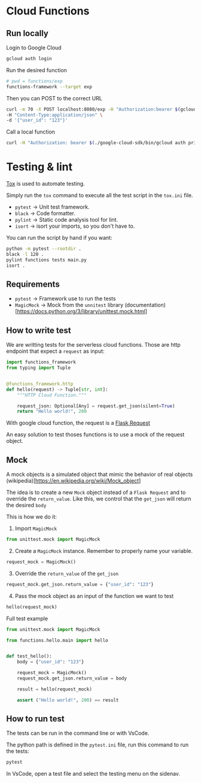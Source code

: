 
# Cloud Functions

## Run locally

Login to Google Cloud

```bash
gcloud auth login
```

Run the desired function

```bash 
# pwd = functions/exp
functions-framework --target exp
```

Then you can POST to the correct URL

```bash
curl -m 70 -X POST localhost:8080/exp -H "Authorization:bearer $(gcloud auth print-identity-token)" \
-H "Content-Type:application/json" \
-d '{"user_id": "123"}'
```

Call a local function

```bash
curl -H "Authorization: bearer $(./google-cloud-sdk/bin/gcloud auth print-identity-token)" https://us-central1-archy-f06ed.cloudfunctions.net/archy_py
```

# Testing & lint

[Tox](https://tox.wiki/en/latest/) is used to automate testing.

Simply run the `tox` command to execute all the test script in the `tox.ini` file.

- `pytest` -> Unit test framework.
- `black` -> Code formatter.
- `pylint` -> Static code analysis tool for lint.
- `isort` -> isort your imports, so you don't have to.

You can run the script by hand if you want:

```bash
python -m pytest --rootdir .
black -l 120 .
pylint functions tests main.py
isort .
```

## Requirements

- `pytest` -> Framework use to run the tests
- `MagicMock` -> Mock from the `unnitest` library (documentation)[https://docs.python.org/3/library/unittest.mock.html]

## How to write test

We are writting tests for the serverless cloud functions. Those are http endpoint that expect a `request` as input:

```py
import functions_framework
from typing import Tuple


@functions_framework.http
def hello(request) -> Tuple[str, int]:
    """HTTP Cloud Function."""

    request_json: Optional[Any] = request.get_json(silent=True)
    return "Hello world!", 200
```

With google cloud function, the request is a [Flask Request](https://tedboy.github.io/flask/generated/generated/flask.Request.html)

An easy solution to test thoses functions is to use a mock of the request object.

## Mock

A mock objects is a simulated object that mimic the behavior of real objects (wikipedia)[https://en.wikipedia.org/wiki/Mock_object]

The idea is to create a new `Mock` object instead of a `Flask Request` and to override the `return_value`. Like this, we control that the `get_json` will return the desired `body`

This is how we do it:

1. Import `MagicMock`

```py
from unittest.mock import MagicMock
```

2. Create a `MagicMock` instance. Remember to properly name your variable.

```py
request_mock = MagicMock()
```

3. Override the `return_value` of the `get_json`

```py
request_mock.get_json.return_value = {"user_id": "123"}
```

4. Pass the mock object as an input of the function we want to test

```py
hello(request_mock)
```

Full test example

```py
from unittest.mock import MagicMock

from functions.hello.main import hello


def test_hello():
    body = {"user_id": "123"}

    request_mock = MagicMock()
    request_mock.get_json.return_value = body

    result = hello(request_mock)

    assert ("Hello world!", 200) == result
```

## How to run test

The tests can be run in the command line or with VsCode.

The python path is defined in the `pytest.ini` file, run this command to run the tests:

```bash
pytest
```

In VsCode, open a test file and select the testing menu on the sidenav.
